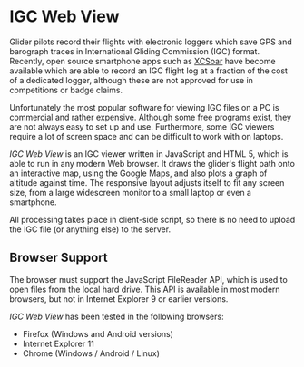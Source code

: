 # IGC Web View

Glider pilots record their flights with electronic loggers which 
save GPS and barograph traces in International Gliding Commission 
(IGC) format. Recently, open source smartphone apps such as 
[XCSoar](http://www.xcsoar.org) have become available which are able 
to record an IGC flight log at a fraction of the cost of a dedicated 
logger, although these are not approved for use in competitions or 
badge claims.

Unfortunately the most popular software for viewing IGC files on a 
PC is commercial and rather expensive. Although some free programs 
exist, they are not always easy to set up and use. Furthermore, some 
IGC viewers require a lot of screen space and can be difficult to 
work with on laptops.

*IGC Web View* is an IGC viewer written in JavaScript and HTML 5, 
which is able to run in any modern Web browser. It draws the 
glider's flight path onto an interactive map, using 
the Google Maps, and also plots a 
graph of altitude against time. The responsive layout adjusts itself 
to fit any screen size, from a large widescreen monitor to a small 
laptop or even a smartphone.

All processing takes place in client-side script, so there is no 
need to upload the IGC file (or anything else) to the server.

## Browser Support

The browser must support the JavaScript FileReader API, which is 
used to open files from the local hard drive. This API is available 
in most modern browsers, but not in Internet Explorer 9 or earlier 
versions.

*IGC Web View* has been tested in the following browsers:
* Firefox (Windows and Android versions)
* Internet Explorer 11
* Chrome (Windows / Android / Linux)

